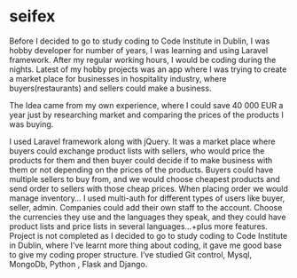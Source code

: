 # seifex

Before I decided to go to study coding to Code Institute in Dublin, I was hobby developer for number of years, I was learning and using Laravel framework. After my regular working hours, I would be coding during the nights. Latest of my hobby projects was an app where I was trying to create a market place for businesses in hospitality industry, where buyers(restaurants) and sellers could make a business.

The Idea came from my own experience, where I could save 40 000 EUR a year just by researching market and comparing the prices of the products I was buying.

I used Laravel framework along with jQuery. It was a market place where buyers could exchange product lists with sellers, who would price the products for them and then buyer could decide if to make business with them or not depending on the prices of the products. Buyers could have multiple sellers to buy from, and we would choose cheapest products and send order to sellers with those cheap prices. When placing order we would manage inventory… I used multi-auth for different types of users like buyer, seller, admin. Companies could add their own staff to the account. Choose the currencies they use and the languages they speak, and they could have product lists and price lists in several languages…+plus more features. Project is not completed as I decided to go to study coding to Code Institute in Dublin, where I’ve learnt more thing about coding, it gave me good base to give my coding proper structure. I’ve studied Git control, Mysql, MongoDb, Python , Flask and Django. 
